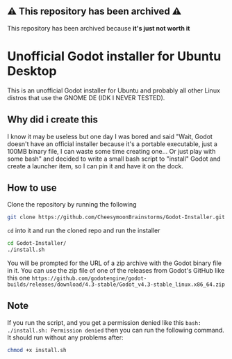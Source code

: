 ## ⚠️ This repository has been archived ⚠️
This repository has been archived because **it's just not worth it**

# Unofficial Godot installer for Ubuntu Desktop
This is an unofficial Godot installer for Ubuntu and probably all other Linux distros that use the GNOME DE  (IDK I NEVER TESTED).

## Why did i create this

I know it may be useless but one day I was bored and said "Wait, Godot doesn't have an official installer because it's a portable executable, just a 100MB binary file, I can waste some time creating one… Or just play with some bash" and decided to write a small bash script to "install" Godot and create a launcher item, so I can pin it and have it on the dock.

## How to use

Clone the repository by running the following

```bash
git clone https://github.com/CheesymoonBrainstorms/Godot-Installer.git
```

`cd` into it and run the cloned repo and run the installer

```bash
cd Godot-Installer/
./install.sh
```

You will be prompted for the URL of a zip archive with the Godot binary file in it. You can use the zip file of one of the releases from Godot's GitHub like this one `https://github.com/godotengine/godot-builds/releases/download/4.3-stable/Godot_v4.3-stable_linux.x86_64.zip`

## Note

If you run the script, and you get a permission denied like this `bash: ./install.sh: Permission denied` then you can run the following command. It should run without any problems after:

```bash
chmod +x install.sh
```
